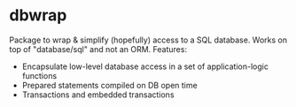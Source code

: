 # dbwrap

Package to wrap & simplify (hopefully) access to a SQL database. Works on top of "database/sql" and not an ORM.
Features:

* Encapsulate low-level database access in a set of application-logic functions
* Prepared statements compiled on DB open time
* Transactions and embedded transactions

